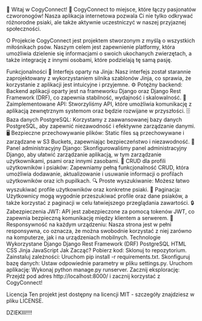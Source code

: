 
🐾 Witaj w CogyConnect! 🐾
CogyConnect to miejsce, które łączy pasjonatów czworonogów! Nasza aplikacja internetowa pozwala Ci nie tylko odkrywać różnorodne psiaki, ale także aktywnie uczestniczyć w naszej przyjaznej społeczności.

O Projekcie
CogyConnect jest projektem stworzonym z myślą o wszystkich miłośnikach psów. Naszym celem jest zapewnienie platformy, która umożliwia dzielenie się informacjami o swoich ukochanych zwierzętach, a także integrację z innymi osobami, które podzielają tę samą pasję.

Funkcjonalności
🎨 Interfejs oparty na Jinja: Nasz interfejs został starannie zaprojektowany z wykorzystaniem silnika szablonów Jinja, co sprawia, że korzystanie z aplikacji jest intuicyjne i przyjemne.
⚙️ Potężny backend: Backend aplikacji oparty jest na frameworku Django oraz Django Rest Framework (DRF), co zapewnia stabilność, wydajność i skalowalność.
📡 Zaimplementowane API: Stworzyliśmy API, które umożliwia komunikację z aplikacją zewnętrznym systemom oraz będzie rozwijane w przyszłości.
🗄️ Baza danych PostgreSQL: Korzystamy z zaawansowanej bazy danych PostgreSQL, aby zapewnić niezawodność i efektywne zarządzanie danymi.
🖥️ Bezpieczne przechowywanie plików: Static files są przechowywane i zarządzane w S3 Buckets, zapewniając bezpieczeństwo i niezawodność.
📝 Panel administracyjny Django: Skonfigurowaliśmy panel administracyjny Django, aby ułatwić zarządzanie aplikacją, w tym zarządzanie użytkownikami, psami oraz innymi zasobami.
🔄 CRUD dla profili użytkowników i psiaków: Zapewniamy pełną funkcjonalność CRUD, która umożliwia dodawanie, aktualizowanie i usuwanie informacji o profilach użytkowników oraz ich pupilkach.
🔍 Proste wyszukiwanie: Możesz łatwo wyszukiwać profile użytkowników oraz konkretne psiaki.
📄 Paginacja: Użytkownicy mogą wygodnie przeszukiwać profile oraz dane psiaków, a także korzystać z paginacji w celu łatwiejszego przeglądania zawartości.
🔒 Zabezpieczenia JWT: API jest zabezpieczone za pomocą tokenów JWT, co zapewnia bezpieczną komunikację między klientem a serwerem.
📱 Responsywność na każdym urządzeniu: Nasza strona jest w pełni responsywna, co oznacza, że można swobodnie korzystać z niej zarówno na komputerze, jak i na urządzeniach mobilnych.
Technologie Wykorzystane
Django
Django Rest Framework (DRF)
PostgreSQL
HTML
CSS
Jinja
JavaScript
Jak Zacząć?
Pobierz kod: Sklonuj to repozytorium.
Zainstaluj zależności: Uruchom pip install -r requirements.txt.
Skonfiguruj bazę danych: Ustaw odpowiednie parametry w pliku settings.py.
Uruchom aplikację: Wykonaj python manage.py runserver.
Zacznij eksplorację: Przejdź pod adres http://localhost:8000/ i zacznij korzystać z CogyConnect!


Licencja
Ten projekt jest dostępny na licencji MIT - szczegóły znajdziesz w pliku LICENSE.

DZIEKIII!!!!